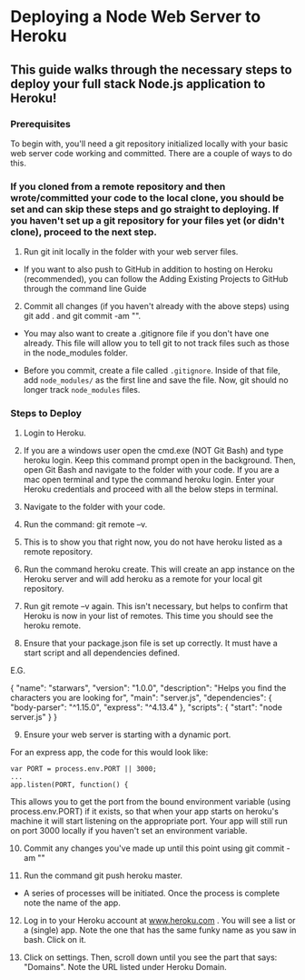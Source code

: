 # Deploying a Node Web Server to Heroku

## This guide walks through the necessary steps to deploy your full stack Node.js application to Heroku!

### Prerequisites
To begin with, you'll need a git repository initialized locally with your basic web server code working and committed. There are a couple of ways to do this. 

### If you cloned from a remote repository and then wrote/committed your code to the local clone, you should be set and can skip these steps and go straight to deploying. If you haven't set up a git repository for your files yet (or didn't clone), proceed to the next step.

1. Run git init locally in the folder with your web server files.
* If you want to also push to GitHub in addition to hosting on Heroku (recommended), you can follow the Adding Existing Projects to GitHub through the command line Guide

2. Commit all changes (if you haven't already with the above steps) using git add . and git commit -am "<message>".

* You may also want to create a .gitignore file if you don't have one already. This file will allow you to tell git to not track files such as those in the node_modules folder.

* Before you commit, create a file called `.gitignore`. Inside of that file, add `node_modules/` as the first line and save the file. Now, git should no longer track `node_modules` files.

### Steps to Deploy

1. Login to Heroku. 

2. If you are a windows user open the cmd.exe (NOT Git Bash) and type heroku login. Keep this command prompt open in the background. Then, open Git Bash and navigate to the folder with your code. If you are a mac open terminal and type the command heroku login. Enter your Heroku credentials and proceed with all the below steps in terminal. 

3. Navigate to the folder with your code. 

4. Run the command: git remote –v. 

5. This is to show you that right now, you do not have heroku listed as a remote repository. 

6. Run the command heroku create. This will create an app instance on the Heroku server and will add heroku as a remote for your local git repository.

7. Run git remote –v again. This isn't necessary, but helps to confirm that Heroku is now in your list of remotes. This time you should see the heroku remote. 

8. Ensure that your package.json file is set up correctly. It must have a start script and all dependencies defined.

E.G.

{
 "name": "starwars",
 "version": "1.0.0",
 "description": "Helps you find the characters you are looking for",
 "main": "server.js",
 "dependencies": {
   "body-parser": "^1.15.0",
   "express": "^4.13.4"
 },
 "scripts": {
   "start": "node server.js"
 }
}


9. Ensure your web server is starting with a dynamic port.

For an express app, the code for this would look like:
    
    var PORT = process.env.PORT || 3000;
    ...
    app.listen(PORT, function() {

This allows you to get the port from the bound environment variable (using process.env.PORT) if it exists, so that when your app starts on heroku's machine it will start listening on the appropriate port. Your app will still run on port 3000 locally if you haven't set an environment variable.

10. Commit any changes you've made up until this point using git commit -am "<message>"

11. Run the command git push heroku master.
* A series of processes will be initiated. Once the process is complete note the name of the app.

12. Log in to your Heroku account at www.heroku.com . You will see a list or a (single) app. Note the one that has the same funky name as you saw in bash. Click on it.

13. Click on settings. Then, scroll down until you see the part that says: "Domains". Note the URL listed under Heroku Domain.


